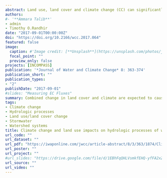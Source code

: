 ```yaml
---
abstract: Land use, land cover and climate change (CC) can significantly influence the hydrologic balance and biogeochemical processes of watershed systems. These changes can alter interception, evapotranspiration (ET), infiltration, soil moisture, water balance, and biogeochemical cycling of carbon, nitrogen, and other elements. The need to evaluate the combined effect of land use change and CC of watershed systems is a focus of this study. We simulated watershed processes in the SuAsCo River watershed in MA, USA, using a calibrated and validated Hydrological Simulation Program Fortran model. Climatic scenarios included downscaled regional projections from Global Climate Model models. The Land Transformation Model was used to project land use. Combined change in land cover and climate reduce ET with loss of vegetation. Changes in climate and land cover increase surface runoff significantly by 2100 as well as stream discharge. Combined change in land cover and climate cause 10% increase in peak volume with 7% increase in precipitation and 75% increase in effective impervious area. Climate and land use changes can intensify the water cycle and introduce seasonal changes in watershed systems. Understanding dynamic changes in watershed systems is critical for mitigation and adaptation options. We propose restoration strategies that can increase the resilience of watershed systems.
authors: 
#- '**Ammara Talib**'
- admin
- Timothy O.Randhir
date: "2017-09-01T00:00:00Z"
doi: "https://doi.org/10.2166/wcc.2017.064"
featured: false
image:
  caption: #'Image credit: [**Unsplash**](https://unsplash.com/photos/jdD8gXaTZsc)'#
  focal_point: ""
  preview_only: false
projects: [INCOMPASS]
publication: '*Journal of Water and Climate Change* 8: 363-374'
publication_short: ""
publication_types:
- "2"
publishDate: "2017-09-01"
#slides: "Measuring EC Fluxes"
summary: Combined change in land cover and climate are expected to cause 6% to 10% increase in average storm peak volume. A 7% increase in precipitation and 75% increase in EIA by 2100 are expected to increase average storm peak volume. Increasing peak flow information needs to be a part of town planning and infrastructure design for stormwater.   
tags:
- Climate change
- Hydrologic processes
- Land use/land cover change
- Stormwater
- Watershed systems
title: Climate change and land use impacts on hydrologic processes of watershed systems
url_code: ""
url_dataset: ""
url_pdf: "https://iwaponline.com/jwcc/article-abstract/8/3/363/1874/Climate-change-and-land-use-impacts-on-hydrologic?redirectedFrom=fulltext"
url_poster: ""
url_project: ""
#url_slides: "https://drive.google.com/file/d/1EBhFqQHLVsmkfEHQ-yfFA2xZRrGaih_c/view?usp=sharing"
url_source: ""
url_video: ""
---
```

